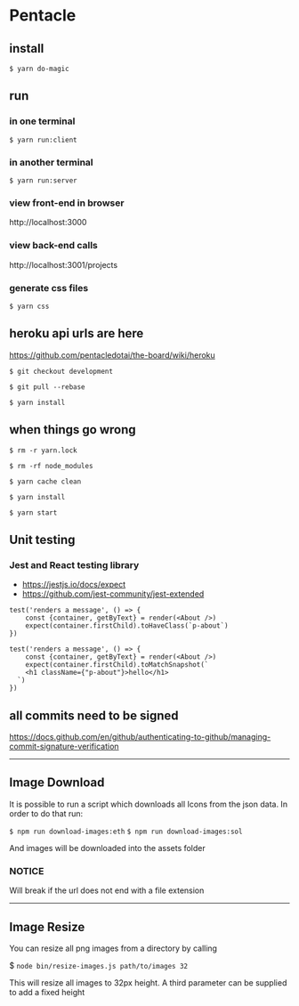 # Pentacle

## install 

`$ yarn do-magic`

## run

### in one terminal

`$ yarn run:client`

### in another terminal

`$ yarn run:server`

### view front-end in browser

http://localhost:3000

### view back-end calls

http://localhost:3001/projects

### generate css files

`$ yarn css`


## heroku api urls are here 

https://github.com/pentacledotai/the-board/wiki/heroku


```
$ git checkout development

$ git pull --rebase

$ yarn install

```

## when things go wrong

```
$ rm -r yarn.lock

$ rm -rf node_modules

$ yarn cache clean

$ yarn install

$ yarn start
```

## Unit testing

### Jest and React testing library

- https://jestjs.io/docs/expect
- https://github.com/jest-community/jest-extended

```
test('renders a message', () => {
    const {container, getByText} = render(<About />)
    expect(container.firstChild).toHaveClass(`p-about`)
})

test('renders a message', () => {
    const {container, getByText} = render(<About />)
    expect(container.firstChild).toMatchSnapshot(`
    <h1 className={"p-about"}>hello</h1>
  `)
})
```

## all commits need to be signed

https://docs.github.com/en/github/authenticating-to-github/managing-commit-signature-verification

---

## Image Download

It is possible to run a script which downloads all Icons from the json data.
In order to do that run:

`$ npm run download-images:eth`
`$ npm run download-images:sol`

And images will be downloaded into the assets folder

### NOTICE

Will break if the url does not end with a file extension

---

## Image Resize

You can resize all png images from a directory by calling

$ `node bin/resize-images.js path/to/images 32`

This will resize all images to 32px height. A third parameter can be supplied to add a fixed height
